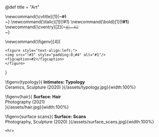 @def title = "Art"

<!-- \newcommand{\title}[2]{~~~<span style="color:#1; font-weight: 800">#2</span><br>~~~} -->
\newcommand{\cvtitle}[1]{~~~<span>#1</span><br>~~~}
\newcommand{\italic}[1]{_*!#1*_}
\newcommand{\bold}[1]{__!#1__}
\newcommand{\cventry}[2]{~~~<span style="color:grey; font-size:90%"><u>#1</u> - #2</span><br>~~~}

\newcommand{\figenv}[4]{
~~~
<figure style="text-align:left;">
<img src="!#3" style="padding:0;#4" alt="#1"/>
<figcaption>#2</figcaption>
</figure>
~~~
}

<!-- \toc -->

<!-- 1. [CV](#cv) -->

\figenv{typology}{
<b>Intimates: Typology</b><br>
Ceramics, Sculpture (2020)
}{/assets/typology.jpg}{width:100%}

<!-- \figenv{intimates}{
<b>Intimates: Scans</b><br>
Photography, found objects (2021)
}{/assets/intimates_scans.jpg}{width:100%} -->


\figenv{hair}{
<b>Surface: Hair</b><br>
Photography (2021)<br>
}{/assets/hair.jpg}{width:100%}

<!-- \figenv{inversions}{
<b>Surface: Scans, Inversions</b><br>
Photography, Sculpture (2021)
}{/assets/inversions.png}{width:100%} -->


\figenv{surface scans}{
<b>Surface: Scans</b><br>
Photography, Sculpture (2020)
}{/assets/surface_scans.jpg}{width:100%}

~~~
<hr>
~~~